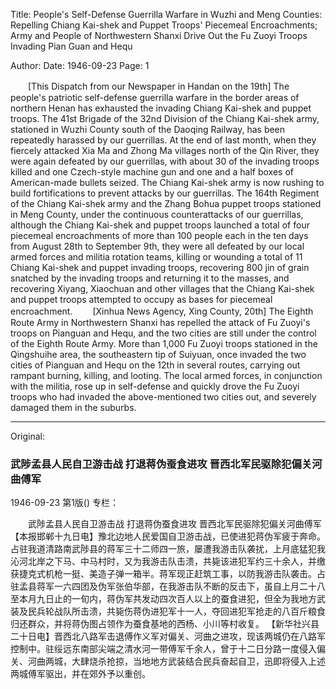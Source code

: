 Title: People's Self-Defense Guerrilla Warfare in Wuzhi and Meng Counties: Repelling Chiang Kai-shek and Puppet Troops' Piecemeal Encroachments; Army and People of Northwestern Shanxi Drive Out the Fu Zuoyi Troops Invading Pian Guan and Hequ

Author:
Date: 1946-09-23
Page: 1

　　[This Dispatch from our Newspaper in Handan on the 19th] The people's patriotic self-defense guerrilla warfare in the border areas of northern Henan has exhausted the invading Chiang Kai-shek and puppet troops. The 41st Brigade of the 32nd Division of the Chiang Kai-shek army, stationed in Wuzhi County south of the Daoqing Railway, has been repeatedly harassed by our guerrillas. At the end of last month, when they fiercely attacked Xia Ma and Zhong Ma villages north of the Qin River, they were again defeated by our guerrillas, with about 30 of the invading troops killed and one Czech-style machine gun and one and a half boxes of American-made bullets seized. The Chiang Kai-shek army is now rushing to build fortifications to prevent attacks by our guerrillas. The 164th Regiment of the Chiang Kai-shek army and the Zhang Bohua puppet troops stationed in Meng County, under the continuous counterattacks of our guerrillas, although the Chiang Kai-shek and puppet troops launched a total of four piecemeal encroachments of more than 100 people each in the ten days from August 28th to September 9th, they were all defeated by our local armed forces and militia rotation teams, killing or wounding a total of 11 Chiang Kai-shek and puppet invading troops, recovering 800 jin of grain snatched by the invading troops and returning it to the masses, and recovering Xiyang, Xiaochuan and other villages that the Chiang Kai-shek and puppet troops attempted to occupy as bases for piecemeal encroachment.
　　[Xinhua News Agency, Xing County, 20th] The Eighth Route Army in Northwestern Shanxi has repelled the attack of Fu Zuoyi's troops on Pianguan and Hequ, and the two cities are still under the control of the Eighth Route Army. More than 1,000 Fu Zuoyi troops stationed in the Qingshuihe area, the southeastern tip of Suiyuan, once invaded the two cities of Pianguan and Hequ on the 12th in several routes, carrying out rampant burning, killing, and looting. The local armed forces, in conjunction with the militia, rose up in self-defense and quickly drove the Fu Zuoyi troops who had invaded the above-mentioned two cities out, and severely damaged them in the suburbs.



<hr /> 

Original: 


### 武陟孟县人民自卫游击战  打退蒋伪蚕食进攻  晋西北军民驱除犯偏关河曲傅军

1946-09-23
第1版()
专栏：

　　武陟孟县人民自卫游击战
    打退蒋伪蚕食进攻
    晋西北军民驱除犯偏关河曲傅军
    【本报邯郸十九日电】豫北边地人民爱国自卫游击战，已使进犯蒋伪军疲于奔命。占驻我道清路南武陟县的蒋军三十二师四一旅，屡遭我游击队袭扰，上月底猛犯我沁河北岸之下马、中马村时，又为我游击队击溃，共毙该进犯军约三十余人，并缴获捷克式机枪一挺、美造子弹一箱半。蒋军现正赶筑工事，以防我游击队袭击。占驻孟县蒋军一六四团及伪军张伯华部，在我游击队不断的反击下，虽自上月二十八至本月九日止的一旬内，蒋伪军共发动四次百人以上的蚕食进犯，但全为我地方武装及民兵轮战队所击溃，共毙伤蒋伪进犯军十一人，夺回进犯军抢走的八百斤粮食归还群众，并将蒋伪图占领作为蚕食基地的西杨、小川等村收复。
    【新华社兴县二十日电】晋西北八路军击退傅作义军对偏关、河曲之进攻，现该两城仍在八路军控制中。驻绥远东南部尖端之清水河一带傅军千余人，曾于十二日分路一度侵入偏关、河曲两城，大肆烧杀抢掠，当地地方武装结合民兵奋起自卫，迅即将侵入上述两城傅军驱出，并在郊外予以重创。
